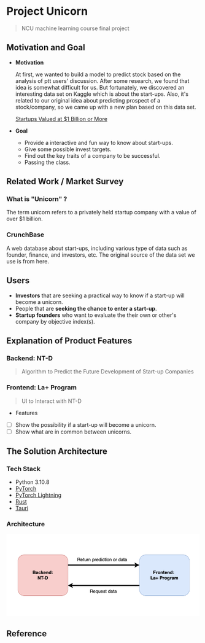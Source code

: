 # Project Unicorn

> NCU machine learning course final project

## Motivation and Goal

- **Motivation**

  At first, we wanted to build a model to predict stock based on the analysis of ptt users' discussion.
  After some research, we found that idea is somewhat difficult for us.
  But fortunately, we discovered an interesting data set on Kaggle which is about the start-ups.
  Also, it's related to our original idea about predicting prospect of a stock/company, so we came up with a new plan based on this data set.

  [Startups Valued at $1 Billion or More](https://www.kaggle.com/datasets/thedevastator/startups-valued-at-1-billion-or-more)
- **Goal**
	- Provide a interactive and fun way to know about start-ups.
	- Give some possible invest targets.
	- Find out the key traits of a company to be successful.
	- Passing the class.

## Related Work / Market Survey

### What is "Unicorn" ?

The term unicorn refers to a privately held startup company with a value of over $1 billion.

### CrunchBase

A web database about start-ups, including various type of data such as founder, finance, and investors, etc.
The original source of the data set we use is from here.

## Users

- **Investors** that are seeking a practical way to know if a start-up will become a unicorn.
- People that are **seeking the chance to enter a start-up**.
- **Startup founders** who want to evaluate the their own or other's company by objective index(s).

## Explanation of Product Features

### Backend: NT-D

> Algorithm to Predict the Future Development of Start-up Companies

### Frontend: La+ Program

> UI to Interact with NT-D

- Features
- [ ] Show the possibility if a start-up will become a unicorn.
- [ ] Show what are in common between unicorns.

## The Solution Architecture

[//]: # (&#40;Describe of product solutions and techniques&#41;)

### Tech Stack

- Python 3.10.8
- [PyTorch](https://github.com/pytorch/pytorch)
- [PyTorch Lightning](https://github.com/pytorch/pytorch)
- [Rust](https://github.com/rust-lang/rust)
- [Tauri](https://github.com/tauri-apps/tauri)

### Architecture
![architecture](architecture.png)

## Reference

[//]: # (https://ithelp.ithome.com.tw/articles/10252383?sc=pt)
